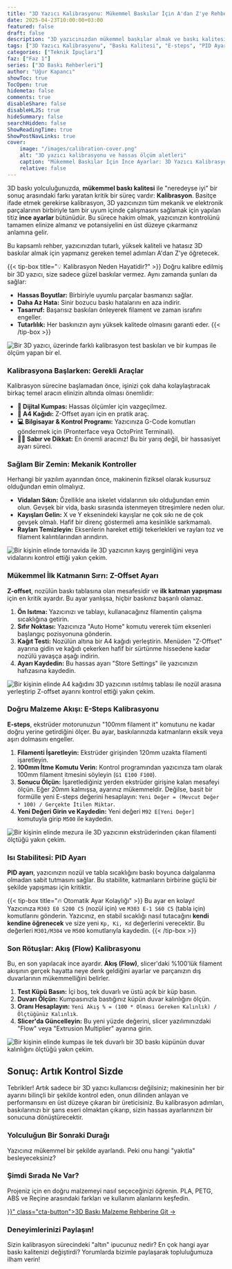 ```yaml
---
title: "3D Yazıcı Kalibrasyonu: Mükemmel Baskılar İçin A'dan Z'ye Rehber"
date: 2025-04-23T10:00:00+03:00
featured: false
draft: false
description: "3D yazıcınızdan mükemmel baskılar almak ve baskı kalitesini en üst düzeye çıkarmak için kalibrasyonun önemini ve adım adım nasıl yapılacağını öğrenin. E-steps, PID, akış (flow) kalibrasyonu, Z-Offset ayarı ve daha fazlası için kapsamlı rehber."
tags: ["3D Yazıcı Kalibrasyonu", "Baskı Kalitesi", "E-steps", "PID Ayarı", "Flow Kalibrasyonu", "Z-Offset", "3D Yazıcı Ayarları", "Baskı Hataları Çözümleri", "Performans İyileştirme", "Temel Bilgi ve Kurulum"]
categories: ["Teknik İpuçları"]
faz: ["Faz 1"]
series: ["3D Baskı Rehberleri"]
author: "Uğur Kapancı"
showToc: true
TocOpen: true
hidemeta: false
comments: true
disableShare: false
disableHLJS: true
hideSummary: false
searchHidden: false
ShowReadingTime: true
ShowPostNavLinks: true
cover:
    image: "/images/calibration-cover.png"
    alt: "3D yazıcı kalibrasyonu ve hassas ölçüm aletleri"
    caption: "Mükemmel Baskılar İçin İnce Ayarlar: 3D Yazıcı Kalibrasyonu Rehberi"
    relative: false
---
```


3D baskı yolculuğunuzda, **mükemmel baskı kalitesi** ile "neredeyse iyi" bir sonuç arasındaki farkı yaratan kritik bir süreç vardır: **Kalibrasyon**. Basitçe ifade etmek gerekirse kalibrasyon, 3D yazıcınızın tüm mekanik ve elektronik parçalarının birbiriyle tam bir uyum içinde çalışmasını sağlamak için yapılan titiz **ince ayarlar** bütünüdür. Bu sürece hakim olmak, yazıcınızın kontrolünü tamamen elinize almanız ve potansiyelini en üst düzeye çıkarmanız anlamına gelir.

Bu kapsamlı rehber, yazıcınızdan tutarlı, yüksek kaliteli ve hatasız 3D baskılar almak için yapmanız gereken temel adımları A'dan Z'ye öğretecek.

{{< tip-box title="💡 Kalibrasyon Neden Hayatidir?" >}}
Doğru kalibre edilmiş bir 3D yazıcı, size sadece güzel baskılar vermez. Aynı zamanda şunları da sağlar:
* **Hassas Boyutlar:** Birbiriyle uyumlu parçalar basmanızı sağlar.
* **Daha Az Hata:** Sinir bozucu baskı hatalarını en aza indirir.
* **Tasarruf:** Başarısız baskıları önleyerek filament ve zaman israfını engeller.
* **Tutarlılık:** Her baskınızın aynı yüksek kalitede olmasını garanti eder.
{{< /tip-box >}}

![Bir 3D yazıcı, üzerinde farklı kalibrasyon test baskıları ve bir kumpas ile ölçüm yapan bir el.](/images/calibration-why.png "Kalibrasyonun baskı kalitesi ve doğruluğu üzerindeki olumlu etkisini gösteren bir kompozisyon.")

### Kalibrasyona Başlarken: Gerekli Araçlar

Kalibrasyon sürecine başlamadan önce, işinizi çok daha kolaylaştıracak birkaç temel aracın elinizin altında olması önemlidir:

* **📏 Dijital Kumpas:** Hassas ölçümler için vazgeçilmez.
* **📄 A4 Kağıdı:** Z-Offset ayarı için en pratik araç.
* **💻 Bilgisayar & Kontrol Programı:** Yazıcınıza G-Code komutları göndermek için (Pronterface veya OctoPrint Terminali).
* **🧘‍♂️ Sabır ve Dikkat:** En önemli aracınız! Bu bir yarış değil, bir hassasiyet ayarı süreci.

### Sağlam Bir Zemin: Mekanik Kontroller

Herhangi bir yazılım ayarından önce, makinenin fiziksel olarak kusursuz olduğundan emin olmalıyız.

* **Vidaları Sıkın:** Özellikle ana iskelet vidalarının sıkı olduğundan emin olun. Gevşek bir vida, baskı sırasında istenmeyen titreşimlere neden olur.
* **Kayışları Gelin:** X ve Y eksenindeki kayışlar ne çok sıkı ne de çok gevşek olmalı. Hafif bir direnç göstermeli ama kesinlikle sarkmamalı.
* **Rayları Temizleyin:** Eksenlerin hareket ettiği tekerlekleri ve rayları toz ve filament kalıntılarından arındırın.

![Bir kişinin elinde tornavida ile 3D yazıcının kayış gerginliğini veya vidalarını kontrol ettiği yakın çekim.](/images/mechanical-check.png "3D yazıcının mekanik bileşenlerinin kontrol edildiği ve ayarlandığı bir sahne, kalibrasyonun sağlam temelini vurguluyor.")

### Mükemmel İlk Katmanın Sırrı: Z-Offset Ayarı

**Z-offset**, nozülün baskı tablasına olan mesafesidir ve **ilk katman yapışması** için en kritik ayardır. Bu ayar yanlışsa, hiçbir baskınız başarılı olamaz.

1.  **Ön Isıtma:** Yazıcınızı ve tablayı, kullanacağınız filamentin çalışma sıcaklığına getirin.
2.  **Sıfır Noktası:** Yazıcınıza "Auto Home" komutu vererek tüm eksenleri başlangıç pozisyonuna gönderin.
3.  **Kağıt Testi:** Nozülün altına bir A4 kağıdı yerleştirin. Menüden "Z-Offset" ayarına gidin ve kağıdı çekerken hafif bir sürtünme hissedene kadar nozülü yavaşça aşağı indirin.
4.  **Ayarı Kaydedin:** Bu hassas ayarı "Store Settings" ile yazıcınızın hafızasına kaydedin.

![Bir kişinin elinde A4 kağıdını 3D yazıcının ısıtılmış tablası ile nozül arasına yerleştirip Z-offset ayarını kontrol ettiği yakın çekim.](/images/z-offset-calibration.png "Z-offset kalibrasyonu sırasında nozül ve baskı tablası arasındaki hassas boşluğu bir kağıt parçasıyla kontrol eden bir elin yakın çekimi.")

### Doğru Malzeme Akışı: E-Steps Kalibrasyonu

**E-steps**, ekstrüder motorunuzun "100mm filament it" komutunu ne kadar doğru yerine getirdiğini ölçer. Bu ayar, baskılarınızda katmanların eksik veya aşırı dolmasını engeller.

1.  **Filamenti İşaretleyin:** Ekstrüder girişinden 120mm uzakta filamenti işaretleyin.
2.  **100mm İtme Komutu Verin:** Kontrol programından yazıcınıza tam olarak 100mm filament itmesini söyleyin (`G1 E100 F100`).
3.  **Sonucu Ölçün:** İşaretlediğiniz yerden ekstrüder girişine kalan mesafeyi ölçün. Eğer 20mm kalmışsa, ayarınız mükemmeldir. Değilse, basit bir formülle yeni E-steps değerini hesaplayın: `Yeni Değer = (Mevcut Değer * 100) / Gerçekte İtilen Miktar`.
4.  **Yeni Değeri Girin ve Kaydedin:** Yeni değeri `M92 E[Yeni Değer]` komutuyla girip `M500` ile kaydedin.

![Bir kişinin elinde mezura ile 3D yazıcının ekstrüderinden çıkan filamenti ölçtüğü yakın çekim.](/images/e-steps-calibration.png "E-steps kalibrasyonu sırasında ekstrüderden çıkan filamentin hassas bir şekilde ölçülmesi.")

### Isı Stabilitesi: PID Ayarı

**PID ayarı**, yazıcınızın nozül ve tabla sıcaklığını baskı boyunca dalgalanma olmadan sabit tutmasını sağlar. Bu stabilite, katmanların birbirine güçlü bir şekilde yapışması için kritiktir.

{{< tip-box title="🔥 Otomatik Ayar Kolaylığı" >}}
Bu ayar en kolayı! Yazıcınıza `M303 E0 S200 C5` (nozül için) ve `M303 E-1 S60 C5` (tabla için) komutlarını gönderin. Yazıcınız, en stabil sıcaklığı nasıl tutacağını **kendi kendine öğrenecek** ve size yeni `Kp, Ki, Kd` değerlerini verecektir. Bu değerleri `M301/M304` ve `M500` komutlarıyla kaydedin.
{{< /tip-box >}}

### Son Rötuşlar: Akış (Flow) Kalibrasyonu

Bu, en son yapılacak ince ayardır. **Akış (Flow)**, slicer'daki %100'lük filament akışının gerçek hayatta neye denk geldiğini ayarlar ve parçanızın dış duvarlarının mükemmelliğini belirler.

1.  **Test Küpü Basın:** İçi boş, tek duvarlı ve üstü açık bir küp basın.
2.  **Duvarı Ölçün:** Kumpasınızla bastığınız küpün duvar kalınlığını ölçün.
3.  **Oranı Hesaplayın:** `Yeni Akış % = (100 * Olması Gereken Kalınlık) / Ölçtüğünüz Kalınlık`.
4.  **Slicer'da Güncelleyin:** Bu yeni yüzde değerini, slicer yazılımınızdaki "Flow" veya "Extrusion Multiplier" ayarına girin.

![Bir kişinin elinde kumpas ile tek duvarlı bir 3D baskı küpünün duvar kalınlığını ölçtüğü yakın çekim.](/images/flow-calibration.png "Akış kalibrasyonu için tek duvarlı bir küpün kumpas ile hassas ölçümü.")

## Sonuç: Artık Kontrol Sizde

Tebrikler! Artık sadece bir 3D yazıcı kullanıcısı değilsiniz; makinesinin her bir ayarını bilinçli bir şekilde kontrol eden, onun dilinden anlayan ve performansını en üst düzeye çıkaran bir üreticisiniz. Bu kalibrasyon adımları, baskılarınızı bir şans eseri olmaktan çıkarıp, sizin hassas ayarlarınızın bir sonucuna dönüştürecektir.

### Yolculuğun Bir Sonraki Durağı

Yazıcınız mükemmel bir şekilde ayarlandı. Peki onu hangi "yakıtla" besleyeceksiniz?

<div class="post-cta-box">
<h3>Şimdi Sırada Ne Var?</h3>
<p>Projeniz için en doğru malzemeyi nasıl seçeceğinizi öğrenin. PLA, PETG, ABS ve Reçine arasındaki farkları ve kullanım alanlarını keşfedin.</p>
<a href="{{< ref "posts/3d-baski-malzeme-rehberi.md" >}}" class="cta-button">3D Baskı Malzeme Rehberine Git →</a>
</div>

### Deneyimlerinizi Paylaşın!
Sizin kalibrasyon sürecindeki "altın" ipucunuz nedir? En çok hangi ayar baskı kalitenizi değiştirdi? Yorumlarda bizimle paylaşarak topluluğumuza ilham verin!